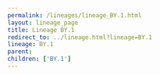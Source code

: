 ```yaml
---
permalink: /lineages/lineage_BY.1.html
layout: lineage_page
title: Lineage BY.1
redirect_to: ../lineage.html?lineage=BY.1
lineage: BY.1
parent: 
children: ['BY.1']
---
```

